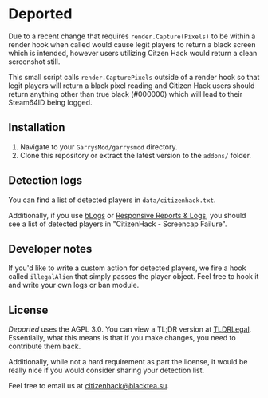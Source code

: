 # Deported

Due to a recent change that requires ```render.Capture(Pixels)``` to be
within a render hook when called would cause legit players to return a
black screen which is intended, however users utilizing Citzen Hack would
return a clean screenshot still.  

This small script calls ```render.CapturePixels``` outside of a render hook
so that legit players will return a black pixel reading and Citizen Hack
users should return anything other than true black (#000000) which will lead
to their Steam64ID being logged.

## Installation

1. Navigate to your ```GarrysMod/garrysmod``` directory.
2. Clone this repository or extract the latest version to the ```addons/```
folder.

## Detection logs

You can find a list of detected players in ```data/citizenhack.txt```.

Additionally, if you use [bLogs](https://www.gmodstore.com/scripts/view/1599/) or [Responsive Reports & Logs](https://www.gmodstore.com/scripts/view/4093/responsive-reports-logs), you should
see a list of detected players in "CitizenHack - Screencap Failure".

## Developer notes

If you'd like to write a custom action for detected players, we fire a hook
called ```illegalAlien``` that simply passes the player object. Feel free
to hook it and write your own logs or ban module.

## License

*Deported* uses the AGPL 3.0. You can view a TL;DR version at [TLDRLegal](https://tldrlegal.com/license/gnu-affero-general-public-license-v3-(agpl-3.0)).
Essentially, what this means is that if you make changes, you need to
contribute them back.

Additionally, while not a hard requirement as part the license, it would be
really nice if you would consider sharing your detection list.

Feel free to email us at [citizenhack@blacktea.su](mailto:citizenhack@blacktea.su).

